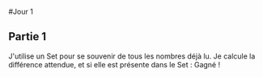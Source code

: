 #Jour 1

## Partie 1
J'utilise un Set pour se souvenir de tous les nombres déjà lu.
Je calcule la différence attendue, et si elle est présente dans le Set : Gagné !
